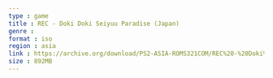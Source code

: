 ```yaml
---
type : game
title : REC - Doki Doki Seiyuu Paradise (Japan)
genre : 
format : iso
region : asia
link : https://archive.org/download/PS2-ASIA-ROMS321COM/REC%20-%20Doki%20Doki%20Seiyuu%20Paradise%20%28Japan%29.7z
size : 892MB
---
```

